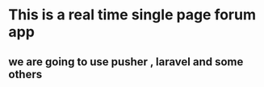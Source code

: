 # This is a real time single page forum app

## we are going to use pusher , laravel and some others